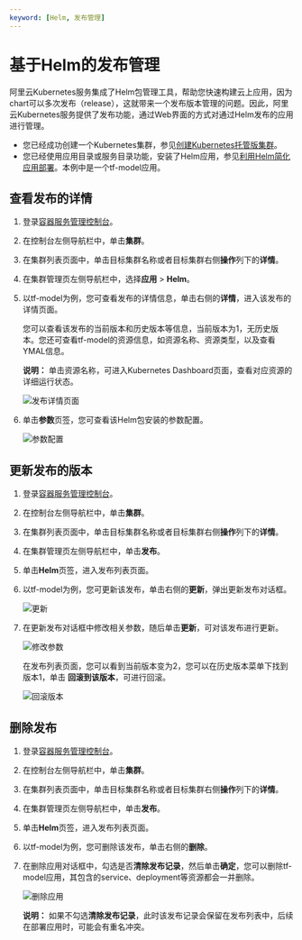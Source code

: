 ```yaml
---
keyword: [Helm, 发布管理]
---
```


# 基于Helm的发布管理

阿里云Kubernetes服务集成了Helm包管理工具，帮助您快速构建云上应用，因为chart可以多次发布（release），这就带来一个发布版本管理的问题。因此，阿里云Kubernetes服务提供了发布功能，通过Web界面的方式对通过Helm发布的应用进行管理。

-   您已经成功创建一个Kubernetes集群，参见[创建Kubernetes托管版集群](/cn.zh-CN/Kubernetes集群用户指南/集群/创建集群/创建Kubernetes托管版集群.md)。
-   您已经使用应用目录或服务目录功能，安装了Helm应用，参见[利用Helm简化应用部署](/cn.zh-CN/Kubernetes集群用户指南/应用/应用调度部署/使用Helm简化应用部署.md)。本例中是一个tf-model应用。

## 查看发布的详情

1.  登录[容器服务管理控制台](https://cs.console.aliyun.com)。

2.  在控制台左侧导航栏中，单击**集群**。

3.  在集群列表页面中，单击目标集群名称或者目标集群右侧**操作**列下的**详情**。

4.  在集群管理页左侧导航栏中，选择**应用** \> **Helm**。

5.  以tf-model为例，您可查看发布的详情信息，单击右侧的**详情**，进入该发布的详情页面。

    您可以查看该发布的当前版本和历史版本等信息，当前版本为1，无历史版本。您还可查看tf-model的资源信息，如资源名称、资源类型，以及查看YMAL信息。

    **说明：** 单击资源名称，可进入Kubernetes Dashboard页面，查看对应资源的详细运行状态。

    ![发布详情页面](https://static-aliyun-doc.oss-accelerate.aliyuncs.com/assets/img/zh-CN/8295659951/p14017.png)

6.  单击**参数**页签，您可查看该Helm包安装的参数配置。

    ![参数配置](https://static-aliyun-doc.oss-accelerate.aliyuncs.com/assets/img/zh-CN/8295659951/p14018.png)


## 更新发布的版本

1.  登录[容器服务管理控制台](https://cs.console.aliyun.com)。

2.  在控制台左侧导航栏中，单击**集群**。

3.  在集群列表页面中，单击目标集群名称或者目标集群右侧**操作**列下的**详情**。

4.  在集群管理页左侧导航栏中，单击**发布**。

5.  单击**Helm**页签，进入发布列表页面。

6.  以tf-model为例，您可更新该发布，单击右侧的**更新**，弹出更新发布对话框。

    ![更新](https://static-aliyun-doc.oss-accelerate.aliyuncs.com/assets/img/zh-CN/8295659951/p14019.png)

7.  在更新发布对话框中修改相关参数，随后单击**更新**，可对该发布进行更新。

    ![修改参数](https://static-aliyun-doc.oss-accelerate.aliyuncs.com/assets/img/zh-CN/8295659951/p14020.png)

    在发布列表页面，您可以看到当前版本变为2，您可以在历史版本菜单下找到版本1，单击 **回滚到该版本**，可进行回滚。

    ![回滚版本](https://static-aliyun-doc.oss-accelerate.aliyuncs.com/assets/img/zh-CN/8295659951/p14021.png)


## 删除发布

1.  登录[容器服务管理控制台](https://cs.console.aliyun.com)。

2.  在控制台左侧导航栏中，单击**集群**。

3.  在集群列表页面中，单击目标集群名称或者目标集群右侧**操作**列下的**详情**。

4.  在集群管理页左侧导航栏中，单击**发布**。

5.  单击**Helm**页签，进入发布列表页面。

6.  以tf-model为例，您可删除该发布，单击右侧的**删除**。

7.  在删除应用对话框中，勾选是否**清除发布记录**，然后单击**确定**，您可以删除tf-model应用，其包含的service、deployment等资源都会一并删除。

    ![删除应用](https://static-aliyun-doc.oss-accelerate.aliyuncs.com/assets/img/zh-CN/9295659951/p148067.png)

    **说明：** 如果不勾选**清除发布记录**，此时该发布记录会保留在发布列表中，后续在部署应用时，可能会有重名冲突。


